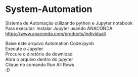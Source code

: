 # System-Automation
Sistema de Automação utilizando python e Jupyter notebook \
Para executar:
Instalar Jupyter usando ANACONDA:\
https://www.anaconda.com/products/individual\

Baixe este arquivo Automation Code.ipynb \
Execute o Jupyter \
Procure o diretório de download \
Abra o arquivo dentro do jupyter \
Clique no comando Run All Rows \
:D
